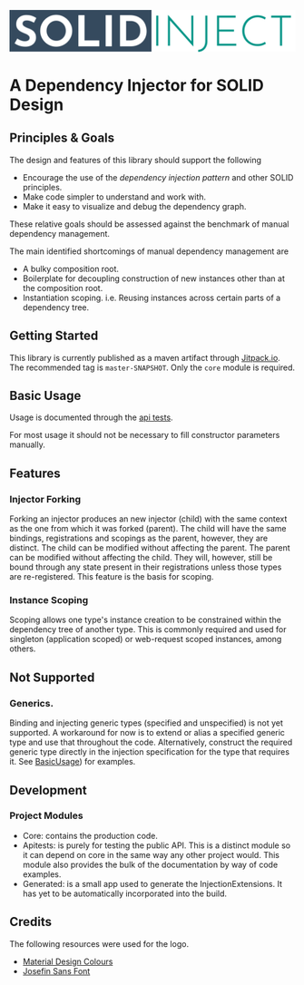 ![SOLID Inject](logo.svg)

# A Dependency Injector for SOLID Design

## Principles & Goals

The design and features of this library should support the following

- Encourage the use of the _dependency injection pattern_ and other SOLID principles.
- Make code simpler to understand and work with.
- Make it easy to visualize and debug the dependency graph.

These relative goals should be assessed against the benchmark of manual dependency management.

The main identified shortcomings of manual dependency management are

- A bulky composition root.
- Boilerplate for decoupling construction of new instances other than at the composition root.
- Instantiation scoping. i.e. Reusing instances across certain parts of a dependency tree.

## Getting Started

This library is currently published as a maven artifact through [Jitpack.io](https://jitpack.io/#spauck/solid-inject).
The recommended tag is `master-SNAPSHOT`.
Only the `core` module is required.

## Basic Usage

Usage is documented through the [api tests](apitests/src/test/kotlin/solid/inject/).

For most usage it should not be necessary to fill constructor parameters manually.

## Features

### Injector Forking

Forking an injector produces an new injector (child) with the same context as the one from which it was forked (parent).
The child will have the same bindings, registrations and scopings as the parent, however, they are distinct.
The child can be modified without affecting the parent.
The parent can be modified without affecting the child.
They will, however, still be bound through any state present in their registrations unless those types are re-registered.
This feature is the basis for scoping.

### Instance Scoping

Scoping allows one type's instance creation to be constrained within the dependency tree of another type.
This is commonly required and used for singleton (application scoped) or web-request scoped instances, among others.

## Not Supported

### Generics.

Binding and injecting generic types (specified and unspecified) is not yet supported.
A workaround for now is to extend or alias a specified generic type and use that throughout the code.
Alternatively, construct the required generic type directly in the injection specification for the type that requires it.
See [BasicUsage](./apitests/src/test/kotlin/solid/inject/BasicUsage.kt)) for examples.

## Development

### Project Modules

- Core: contains the production code.
- Apitests: is purely for testing the public API.
  This is a distinct module so it can depend on core in the same way any other project would.
  This module also provides the bulk of the documentation by way of code examples.
- Generated: is a small app used to generate the InjectionExtensions.
  It has yet to be automatically incorporated into the build.

## Credits

The following resources were used for the logo.

- [Material Design Colours](https://material.io/resources/color/)
- [Josefin Sans Font](https://fonts.google.com/specimen/Josefin+Sans)
